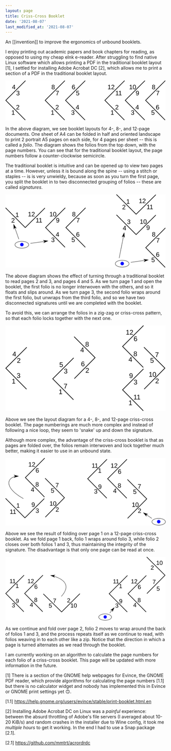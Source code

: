 ```yaml
---
layout: page
title: Criss-Cross Booklet
date: '2021-08-07'
last_modified_at: '2021-08-07'
---
```


An [[invention]] to improve the ergonomics of unbound booklets.

I enjoy printing out academic papers and book chapters for reading, as opposed to using my cheap eInk e-reader. After struggling to find native Linux software which allows printing a PDF in the traditional booklet layout [1], I settled for installing Adobe Acrobat DC [2], which allows me to print a section of a PDF in the traditional booklet layout.

[![](/assets/img/booklet_standard.svg)](/assets/img/booklet_standard.svg)

In the above diagram, we see booklet layouts for 4-, 8-, and 12-page documents. One sheet of A4 can be folded in half and oriented landscape to print 2 portrait A5 pages on each side, for 4 pages per sheet -- this is called a _folio_. The diagram shows the folios from the top down, with the page numbers. You can see that for the traditional booklet layout, the page numbers follow a counter-clockwise semicircle.

The traditional booklet is intuitive and can be opened up to view two pages at a time. However, unless it is bound along the spine -- using a stitch or staples -- is is very unwieldy, because as soon as you turn the first page, you split the booklet in to two disconnected grouping of folios -- these are called _signatures_.

[![](/assets/img/booklet_standard_reading.svg)](/assets/img/booklet_standard_reading.svg)

The above diagram shows the effect of turning through a traditional booklet to read pages 2 and 3, and pages 4 and 5. As we turn page 1 and open the booklet, the first folio is no longer interwoven with the others, and so it floats and slips around. As we turn page 3, the second folio wraps around the first folio, but unwraps from the third folio, and so we have two disconnected signatures until we are completed with the booklet.

To avoid this, we can arrange the folios in a zig-zag or criss-cross pattern, so that each folio locks together with the next one.

[![](/assets/img/booklet_crisscross.svg)](/assets/img/booklet_crisscross.svg)

Above we see the layout diagram for a 4-, 8-, and 12-page criss-cross booklet. The page numberings are much more complex and instead of following a nice loop, they seem to 'snake' up and down the signature.

Although more complex, the advantage of the criss-cross booklet is that as pages are folded over, the folios remain interwoven and lock together much better, making it easier to use in an unbound state.

[![](/assets/img/booklet_crisscross_reading_1.svg)](/assets/img/booklet_crisscross_reading_1.svg)

Above we see the result of folding over page 1 on a 12-page criss-cross booklet. As we fold page 1 back, folio 1 wraps around folio 3, while folio 2 closes over both folios 1 and 3, thus maintaining the integrity of the signature. The disadvantage is that only one page can be read at once.

[![](/assets/img/booklet_crisscross_reading_2.svg)](/assets/img/booklet_crisscross_reading_2.svg)

As we continue and fold over page 2, folio 2 moves to wrap around the back of folios 1 and 3, and the process repeats itself as we continue to read, with folios weaving in to each other like a zip. Notice that the direction in which a page is turned alternates as we read through the booklet.

I am currently working on an algorithm to calculate the page numbers for each folio of a criss-cross booklet. This page will be updated with more information in the future.

<script language="text/clojurescript">
(def pages-per-folio 4)

(defn pages->folios [pages]
  (Math/ceil (/ pages pages-per-folio)))

(defn folio-vec [folio]
  (vector [{:folio folio
            :side 0
            :leaf 1}
           {:folio folio
            :side 1
            :leaf 0}]
          [{:folio folio
            :side 0
            :leaf 0}
           {:folio folio
            :side 1
            :leaf 1}]))

(defn leaves-column [folios idx]
  (let [top-folio (if (and (even? folios) (= idx folios))
                    nil
                    (Math/floor (/ idx 2)))
        bottom-folio (cond (zero? idx)
                           nil
                           (and (odd? folios) (= idx folios))
                           nil
                           :else
                           (Math/ceil (/ idx 2)))
        top-folio-vec (some-> top-folio (folio-vec))
        bottom-folio-vec (some-> bottom-folio (folio-vec))]
    (vec (concat (cond (nil? top-folio-vec)
                       [nil
                        nil]

                       (even? idx)
                       (get top-folio-vec 0)

                       :else
                       (get top-folio-vec 1))
                 (cond (nil? bottom-folio-vec)
                       [nil
                        nil]

                       (even? idx)
                       (get bottom-folio-vec 1)

                       :else
                       (get bottom-folio-vec 0))))))

(defn leaves-vec [folios]
  (mapv (partial leaves-column folios) (range (inc folios))))

(defn next-pos [folios pos direction]
  (let [[col row] pos]
    (cond (= :forwards direction)
          (if (even? col)
            (get {0 [col 2]
                  2 [(inc col) 3]} row)
            (get {3 [col 1]
                  1 [(inc col) 0]} row))

          (= :backwards direction)
          (if (even? col)
            (get {3 [col 1]
                  1 [(dec col) 0]} row)
            (get {0 [col 2]
                  2 [(dec col) 3]} row)))))

(defn pages-vec
  ([folios] (pages-vec folios (leaves-vec folios)))
  ([folios leaves-vec] (pages-vec folios leaves-vec 1 [0 0]))
  ([folios leaves-vec page pos]
   (let [[col row] pos
         last-page (* folios pages-per-folio)
         middle-page (/ last-page 2)
         direction (if (<= page middle-page) :forwards :backwards)]
     (cond
       (> page last-page)
       leaves-vec

       (= page last-page)
       (assoc-in leaves-vec [folios (if (odd? folios) 0 3) :page] page)

       (nil? (get-in leaves-vec pos))
       (pages-vec folios leaves-vec page (next-pos folios pos direction))

       (some? (get-in leaves-vec (conj pos :page)))
       (throw (ex-info "Attempted to reassign page"))

       (nil? (get-in leaves-vec (conj pos :page)))
       (cond
         (= page middle-page)
         (pages-vec folios
                    (assoc-in leaves-vec (conj pos :page) page)
                    (inc page)
                    [col (get {1 2
                               2 1} row)])

         :else
         (pages-vec folios
                    (assoc-in leaves-vec (conj pos :page) page)
                    (inc page)
                    (next-pos folios pos direction)))))))
</script>

[1] There is a section of the GNOME help webpages for Evince, the GNOME PDF reader, which provide algorithms for calculating the page numbers [1.1] but there is no calculator widget and nobody has implemented this in Evince or GNOME print settings yet 🙃.

[1.1] <https://help.gnome.org/users/evince/stable/print-booklet.html.en>

[2] Installing Adobe Acrobat DC on Linux was a _painful_ experience: between the absurd throttling of Adobe's file servers (I averaged about 10-20 KiB/s) and random crashes in the installer due to Wine config, it took me _multiple hours_ to get it working. In the end I had to use a Snap package [2.1].

[2.1] <https://github.com/mmtrt/acrordrdc>
